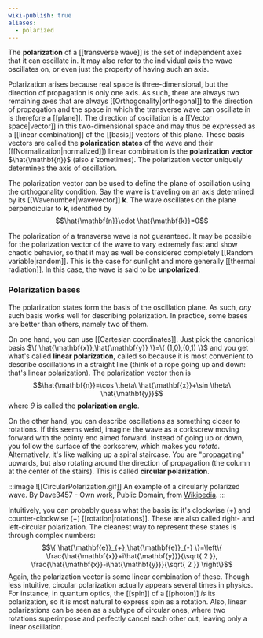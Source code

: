 ```yaml
---
wiki-publish: true
aliases:
  - polarized
---
```

The **polarization** of a [[transverse wave]] is the set of independent axes that it can oscillate in. It may also refer to the individual axis the wave oscillates on, or even just the property of having such an axis.

Polarization arises because real space is three-dimensional, but the direction of propagation is only one axis. As such, there are always two remaining axes that are always [[Orthogonality|orthogonal]] to the direction of propagation and the space in which the transverse wave can oscillate in is therefore a [[plane]]. The direction of oscillation is a [[Vector space|vector]] in this two-dimensional space and may thus be expressed as a [[linear combination]] of the [[basis]] vectors of this plane. These basis vectors are called the **polarization states** of the wave and their ([[Normalization|normalized]]) linear combination is the **polarization vector** $\hat{\mathbf{n}}$ (also $\hat{\varepsilon}$ sometimes). The polarization vector uniquely determines the axis of oscillation.

The polarization vector can be used to define the plane of oscillation using the orthogonality condition. Say the wave is traveling on an axis determined by its [[Wavenumber|wavevector]] $\mathbf{k}$. The wave oscillates on the plane perpendicular to $\mathbf{k}$, identified by
$$\hat{\mathbf{n}}\cdot \hat{\mathbf{k}}=0$$

The polarization of a transverse wave is not guaranteed. It may be possible for the polarization vector of the wave to vary extremely fast and show chaotic behavior, so that it may as well be considered completely [[Random variable|random]]. This is the case for sunlight and more generally [[thermal radiation]]. In this case, the wave is said to be **unpolarized**.
### Polarization bases
The polarization states form the basis of the oscillation plane. As such, *any* such basis works well for describing polarization. In practice, some bases are better than others, namely two of them.

On one hand, you can use [[Cartesian coordinates]]. Just pick the canonical basis $\{ \hat{\mathbf{x}},\hat{\mathbf{y}} \}=\{ (1,0),(0,1) \}$ and you get what's called **linear polarization**, called so because it is most convenient to describe oscillations in a straight line (think of a rope going up and down: that's linear polarization). The polarization vector then is
$$\hat{\mathbf{n}}=\cos \theta\ \hat{\mathbf{x}}+\sin \theta\ \hat{\mathbf{y}}$$
where $\theta$ is called the **polarization angle**.

On the other hand, you can describe oscillations as something closer to rotations. If this seems weird, imagine the wave as a corkscrew moving forward with the pointy end aimed forward. Instead of going up or down, you follow the surface of the corkscrew, which makes you *rotate*. Alternatively, it's like walking up a spiral staircase. You are "propagating" upwards, but also rotating around the direction of propagation (the column at the center of the stairs). This is called **circular polarization**.

:::image
![[CircularPolarization.gif]]
An example of a circularly polarized wave.
By Dave3457 - Own work, Public Domain, from [Wikipedia](https://commons.wikimedia.org/w/index.php?curid=9862801).
:::

Intuitively, you can probably guess what the basis is: it's clockwise $(+)$ and counter-clockwise $(-)$ [[rotation|rotations]]. These are also called right- and left-circular polarization. The cleanest way to represent these states is through complex numbers:
$$\{ \hat{\mathbf{e}}_{+},\hat{\mathbf{e}}_{-} \}=\left\{  \frac{\hat{\mathbf{x}}+i\hat{\mathbf{y}}}{\sqrt{ 2 }}, \frac{\hat{\mathbf{x}}-i\hat{\mathbf{y}}}{\sqrt{ 2 }} \right\}$$
Again, the polarization vector is some linear combination of these. Though less intuitive, circular polarization actually appears several times in physics. For instance, in quantum optics, the [[spin]] of a [[photon]] *is* its polarization, so it is most natural to express spin as a rotation. Also, linear polarizations can be seen as a subtype of circular ones, where two rotations superimpose and perfectly cancel each other out, leaving only a linear oscillation.
